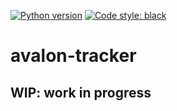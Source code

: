[![Python version](https://img.shields.io/badge/python-3.6%20|%203.7-blue.svg)](https://github.com/mwiens91/avalon-tracker)
[![Code style: black](https://img.shields.io/badge/code%20style-black-000000.svg)](https://github.com/ambv/black)

# avalon-tracker

## WIP: work in progress
